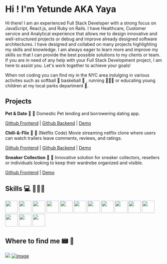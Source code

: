 # Hi ! I'm Yetunde AKA Yaya 

Hi there! I am an experienced Full Stack Developer with a strong focus on JavaScript, React.js, and Ruby on Rails. I have  Healthcare, Customer service and Analytical experience that allows me to design innovative and well-structured projects or debug and improve already designed software architectures. I have designed and collabed on many projects highlighting my skills and knowledge. I am always eager to learn more and improve my skills so that I can provide the best possible solutions to my clients or team.  If you are in need of any help with your Full Stack Development project, I am here to assist you. Let's work together to achieve your goals!

When not coding you can find my in the NYC area indulging in various activites such as softball 🥎 baskeball 🏀 , running 🏃🏾‍♀️ or educating young children at my local parks department 🍁. 




## Projects

**Pet & Date** 🐾 🦴 
Domestic Pet lending and borrowering dating app.

[Github Frontend](https://github.com/yaalese1/pet-date_frontend)  | [Github Backend](https://github.com/yaalese1/pet-date_backend) | [Demo](https://www.loom.com/share/8bea74f88e864ac3865dcc7a03eec389)

**Chill-&-Flix** 🎥 🍿
(Netflix Code)
Movie streaming netflix clone where users can watch trailers leave comments, reviews, and ratings. 

[Github Frontend](https://github.com/yaalese1/Netflix_clone_frontend) | [Github Backend](https://github.com/yaalese1/phase-3-sinatra-react-project) | [Demo](https://www.loom.com/share/355cd8b9587c44d39f156b7bb80773db)

**Sneaker Collection** 👟 🥾
Innovative solution for sneaker collectors, resellers or individuals looking to keep their wardrobe organized and visible.

[Github Frontend](https://github.com/OffFernando52/sneakers) | [Demo](https://www.loom.com/share/fbee3826cf1c4d88b5725025ff637a00) 

## Skills 💻 👩🏾‍💻

<img height="40px" width="40px" src="https://cdn.jsdelivr.net/gh/devicons/devicon/icons/javascript/javascript-original.svg" /> 
<img height="40px" width="40px" src="https://cdn.jsdelivr.net/gh/devicons/devicon/icons/react/react-original.svg" /> 
<img height="40px" width="40px" src="https://cdn.jsdelivr.net/gh/devicons/devicon/icons/ruby/ruby-plain.svg" />
<img height="40px" width="40px" src="https://cdn.jsdelivr.net/gh/devicons/devicon/icons/rails/rails-plain.svg" /> 
<img height="40px" width="40px" src="https://cdn.jsdelivr.net/gh/devicons/devicon/icons/html5/html5-plain.svg" /> 
<img height="40px" width="40px" src="https://cdn.jsdelivr.net/gh/devicons/devicon/icons/css3/css3-plain.svg" />
<img height="40px" width="40px" src="https://cdn.jsdelivr.net/gh/devicons/devicon/icons/c/c-plain.svg" /> 
<img height="40px" width="40px" src="https://cdn.jsdelivr.net/gh/devicons/devicon/icons/postgresql/postgresql-plain.svg" /> 
<img height="40px" width="40px" src="https://cdn.jsdelivr.net/gh/devicons/devicon/icons/nodejs/nodejs-original.svg" /> 
<img height="40px" width="40px" src="https://cdn.jsdelivr.net/gh/devicons/devicon/icons/git/git-original.svg" /> 
<img height="40px" width="40px" src="https://cdn.jsdelivr.net/gh/devicons/devicon/icons/github/github-original.svg" /> 
<img height="40px" width="40px" src="https://cdn.jsdelivr.net/gh/devicons/devicon/icons/vscode/vscode-original.svg" />
<img height="40px" width="40px" src="https://cdn.jsdelivr.net/gh/devicons/devicon/icons/bootstrap/bootstrap-original.svg" />
<img height="40px" width="40px" src="https://cdn.jsdelivr.net/gh/devicons/devicon/icons/google/google-original.svg" />



## Where to find me 📟 🔎
[<img src="https://img.shields.io/badge/LinkedIn-0077B5?style=for-the-badge&logo=linkedin&logoColor=white" />](https://www.linkedin.com/in/yetundealese1/) [![image](https://img.shields.io/badge/Email-D14836?style=for-the-badge&logo=gmail&logoColor=white)](mailto:yaalese1@gmail.com) 
<!--
**yaalese1/yaalese1** is a ✨ _special_ ✨ repository because its `README.md` (this file) appears on your GitHub profile.

Here are some ideas to get you started:

- 🔭 I’m currently working on ...
- 🌱 I’m currently learning ...
- 👯 I’m looking to collaborate on ...
- 🤔 I’m looking for help with ...
- 💬 Ask me about ...
- 📫 How to reach me: ...
- 😄 Pronouns: ...
- ⚡ Fun fact: ...
-->
